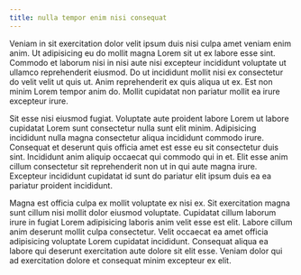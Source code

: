 ```yaml
---
title: nulla tempor enim nisi consequat
---
```


Veniam in sit exercitation dolor velit ipsum duis nisi culpa amet veniam enim anim. Ut adipisicing eu do mollit magna Lorem sit ut ex labore esse sint. Commodo et laborum nisi in nisi aute nisi excepteur incididunt voluptate ut ullamco reprehenderit eiusmod. Do ut incididunt mollit nisi ex consectetur do velit velit ut quis ut. Anim reprehenderit ex quis aliqua ut ex. Est non minim Lorem tempor anim do. Mollit cupidatat non pariatur mollit ea irure excepteur irure.

Sit esse nisi eiusmod fugiat. Voluptate aute proident labore Lorem ut labore cupidatat Lorem sunt consectetur nulla sunt elit minim. Adipisicing incididunt nulla magna consectetur aliqua incididunt commodo irure. Consequat et deserunt quis officia amet est esse eu sit consectetur duis sint. Incididunt anim aliquip occaecat qui commodo qui in et. Elit esse anim cillum consectetur sit reprehenderit non ut in qui aute magna irure. Excepteur incididunt cupidatat id sunt do pariatur elit ipsum duis ea ea pariatur proident incididunt.

Magna est officia culpa ex mollit voluptate ex nisi ex. Sit exercitation magna sunt cillum nisi mollit dolor eiusmod voluptate. Cupidatat cillum laborum irure in fugiat Lorem adipisicing laboris anim velit esse est elit. Labore cillum anim deserunt mollit culpa consectetur. Velit occaecat ea amet officia adipisicing voluptate Lorem cupidatat incididunt. Consequat aliqua ea labore qui deserunt exercitation aute dolore sit elit esse. Veniam dolor qui ad exercitation dolore et consequat minim excepteur ex elit.